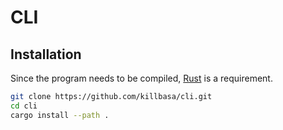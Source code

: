 # CLI

## Installation

Since the program needs to be compiled, [Rust](https://www.rust-lang.org/) is a requirement.

```bash
git clone https://github.com/killbasa/cli.git
cd cli
cargo install --path .
```
